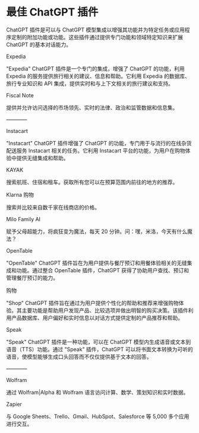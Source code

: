 



# 最佳 ChatGPT 插件



ChatGPT 插件是可以与 ChatGPT 模型集成以增强其功能并为特定任务或应用程序定制的附加功能或功能。这些插件通过提供专门功能和领域特定知识来扩展 ChatGPT 的基本对话能力。

Expedia

"Expedia" ChatGPT 插件是一个专门的集成，增强了 ChatGPT 的功能，利用 Expedia 的服务提供旅行相关的建议、信息和帮助。它利用 Expedia 的数据库、旅行专业知识和 API 集成，提供实时和与上下文相关的旅行建议和支持。

Fiscal Note

提供并允许访问选择的市场领先、实时的法律、政治和监管数据和信息集。

––––––––



Instacart

"Instacart" ChatGPT 插件增强了 ChatGPT 的功能，专门用于与流行的在线杂货配送服务 Instacart 相关的任务。它利用 Instacart 平台的功能，为用户在购物体验中提供无缝集成和帮助。

KAYAK

搜索航班、住宿和租车。获取所有您可以在预算范围内前往的地方的推荐。

Klarna 购物

搜索并比较来自数千家在线商店的价格。

Milo Family AI

赋予父母超能力，将疯狂变为魔法，每天 20 分钟。问：嘿，米洛，今天有什么魔法？

OpenTable

"OpenTable" ChatGPT 插件旨在为用户提供与餐厅预订和用餐体验相关的无缝集成和功能。通过整合 OpenTable 插件，ChatGPT 获得了协助用户查找、预订和管理餐厅预订的能力。

购物

"Shop" ChatGPT 插件旨在通过为用户提供个性化的帮助和推荐来增强购物体验。其主要功能是帮助用户发现产品、比较选项并做出明智的购买决策。该插件利用产品数据库、用户偏好和实时信息以对话方式提供定制的产品推荐和帮助。

Speak

"Speak" ChatGPT 插件是一种功能，可以在 ChatGPT 模型内生成语音或文本到语音（TTS）功能。通过 "Speak" 插件，ChatGPT 可以将书面文本转换为可听的语音，使模型能够生成口头回答而不仅仅提供基于文本的回答。

––––––––



Wolfram

通过 Wolfram|Alpha 和 Wolfram 语言访问计算、数学、策划知识和实时数据。

Zapier

与 Google Sheets、Trello、Gmail、HubSpot、Salesforce 等 5,000 多个应用进行交互。
